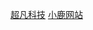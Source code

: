 <a href="https://lhy8.github.io//day06/code/html/超凡科技.html">超凡科技</a>
<a href="https://lhy8.github.io/day09/code/html/小鹿网站.html">小鹿网站</a>